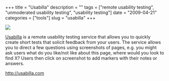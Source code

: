 +++
title = "Usabilla"
description = ""
tags = ["remote usability testing", "unmoderated usability testing", "usability testing"]
date = "2009-04-21"
categories = ["tools"]
slug = "usabilla"
+++


<div class="tool-screenshot mb1"><a href="http://usabilla.com/"><img id="bluga-thumbnail-2792" class="bluga-thumbnail custom" src="http://media.konigi.com/bluga/
wt5230d71a284c0_custom.jpg"/></a></div><p><a href="http://usabilla.com/">Usabilla</a> is a remote usability testing service that allows you to quickly create short tests that solicit feedback from your users. The service allows you to direct a few questions using screenshots of pages, e.g. you might ask users what do you like/not like about this page, where would you look to find X? Users then click on screenshot to add markers with their notes or answers.</p>
  
<p><a href="http://usabilla.com/">http://usabilla.com</a></p>
      
